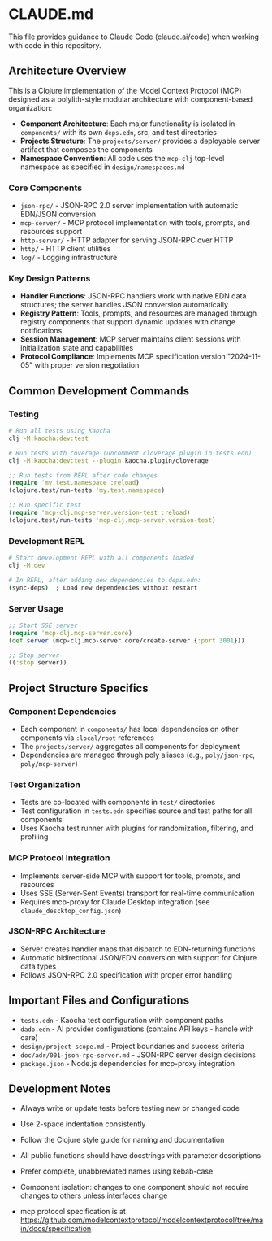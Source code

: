 # CLAUDE.md

This file provides guidance to Claude Code (claude.ai/code) when working with code in this repository.

## Architecture Overview

This is a Clojure implementation of the Model Context Protocol (MCP) designed as a polylith-style modular architecture with component-based organization:

- **Component Architecture**: Each major functionality is isolated in `components/` with its own `deps.edn`, src, and test directories
- **Projects Structure**: The `projects/server/` provides a deployable server artifact that composes the components
- **Namespace Convention**: All code uses the `mcp-clj` top-level namespace as specified in `design/namespaces.md`

### Core Components

- `json-rpc/` - JSON-RPC 2.0 server implementation with automatic EDN/JSON conversion
- `mcp-server/` - MCP protocol implementation with tools, prompts, and resources support
- `http-server/` - HTTP adapter for serving JSON-RPC over HTTP
- `http/` - HTTP client utilities
- `log/` - Logging infrastructure

### Key Design Patterns

- **Handler Functions**: JSON-RPC handlers work with native EDN data structures; the server handles JSON conversion automatically
- **Registry Pattern**: Tools, prompts, and resources are managed through registry components that support dynamic updates with change notifications
- **Session Management**: MCP server maintains client sessions with initialization state and capabilities
- **Protocol Compliance**: Implements MCP specification version "2024-11-05" with proper version negotiation

## Common Development Commands

### Testing
```bash
# Run all tests using Kaocha
clj -M:kaocha:dev:test

# Run tests with coverage (uncomment cloverage plugin in tests.edn)
clj -M:kaocha:dev:test --plugin kaocha.plugin/cloverage
```

```clojure
;; Run tests from REPL after code changes
(require 'my.test.namespace :reload)
(clojure.test/run-tests 'my.test.namespace)

;; Run specific test
(require 'mcp-clj.mcp-server.version-test :reload)
(clojure.test/run-tests 'mcp-clj.mcp-server.version-test)
```

### Development REPL
```bash
# Start development REPL with all components loaded
clj -M:dev

# In REPL, after adding new dependencies to deps.edn:
(sync-deps)  ; Load new dependencies without restart
```

### Server Usage
```clojure
;; Start SSE server
(require 'mcp-clj.mcp-server.core)
(def server (mcp-clj.mcp-server.core/create-server {:port 3001}))

;; Stop server
((:stop server))
```

## Project Structure Specifics

### Component Dependencies
- Each component in `components/` has local dependencies on other components via `:local/root` references
- The `projects/server/` aggregates all components for deployment
- Dependencies are managed through poly aliases (e.g., `poly/json-rpc`, `poly/mcp-server`)

### Test Organization
- Tests are co-located with components in `test/` directories
- Test configuration in `tests.edn` specifies source and test paths for all components
- Uses Kaocha test runner with plugins for randomization, filtering, and profiling

### MCP Protocol Integration
- Implements server-side MCP with support for tools, prompts, and resources
- Uses SSE (Server-Sent Events) transport for real-time communication
- Requires mcp-proxy for Claude Desktop integration (see `claude_descktop_config.json`)

### JSON-RPC Architecture
- Server creates handler maps that dispatch to EDN-returning functions
- Automatic bidirectional JSON/EDN conversion with support for Clojure data types
- Follows JSON-RPC 2.0 specification with proper error handling

## Important Files and Configurations

- `tests.edn` - Kaocha test configuration with component paths
- `dado.edn` - AI provider configurations (contains API keys - handle with care)
- `design/project-scope.md` - Project boundaries and success criteria
- `doc/adr/001-json-rpc-server.md` - JSON-RPC server design decisions
- `package.json` - Node.js dependencies for mcp-proxy integration

## Development Notes

- Always write or update tests before testing new or changed code
- Use 2-space indentation consistently
- Follow the Clojure style guide for naming and documentation
- All public functions should have docstrings with parameter descriptions
- Prefer complete, unabbreviated names using kebab-case
- Component isolation: changes to one component should not require changes to others unless interfaces change

- mcp protocol specification is at https://github.com/modelcontextprotocol/modelcontextprotocol/tree/main/docs/specification
